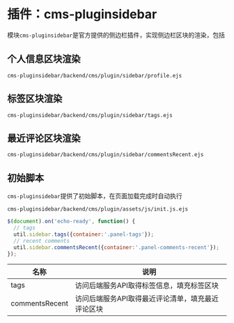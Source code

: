 # 插件：cms-pluginsidebar

模块`cms-pluginsidebar`是官方提供的侧边栏插件，实现侧边栏区块的渲染，包括

## 个人信息区块渲染

`cms-pluginsidebar/backend/cms/plugin/sidebar/profile.ejs`

## 标签区块渲染

`cms-pluginsidebar/backend/cms/plugin/sidebar/tags.ejs`

## 最近评论区块渲染

`cms-pluginsidebar/backend/cms/plugin/sidebar/commentsRecent.ejs`

## 初始脚本

`cms-pluginsidebar`提供了初始脚本，在页面加载完成时自动执行

`cms-pluginsidebar/backend/cms/plugin/assets/js/init.js.ejs`

``` javascript
$(document).on('echo-ready', function() {
  // tags
  util.sidebar.tags({container:'.panel-tags'});
  // recent comments
  util.sidebar.commentsRecent({container:'.panel-comments-recent'});
});
```

|名称|说明|
|-|-|
|tags|访问后端服务API取得标签信息，填充标签区块|
|commentsRecent|访问后端服务API取得最近评论清单，填充最近评论区块|
